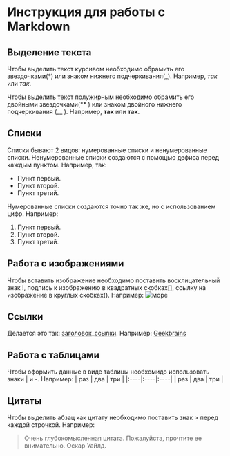 # Инструкция для работы с Markdown

## Выделение текста
Чтобы выделить текст курсивом необходимо обрамить его звездочками(*) или знаком нижнего подчеркивания(_). Например, *так* или _так_.

Чтобы выделить текст полужирным необходимо обрамить его двойными звездочками(** ) или знаком двойного нижнего подчеркивания (__ ). Например, **так** или __так__.

## Списки
Cписки бывают 2 видов: нумерованные списки и ненумерованные списки. Ненумерованные списки создаются с помощью дефиса перед каждым пунктом. Например, так:
- Пункт первый.
- Пункт второй.
- Пункт третий.

Нумерованные списки создаются точно так же, но с использованием цифр. Например:
1. Пункт первый.
2. Пункт второй.
3. Пункт третий.

## Работа с изображениями
Чтобы вставить изображение необходимо поставить восклицательный знак !, подпись к изображению в квадратных скобках[], ссылку на изображение в круглых скобках(). Например:
![море](https://i.pinimg.com/originals/3d/4c/a0/3d4ca0c8501bfd1527efef818dbb6a14.jpg)

## Ссылки
Делается это так: [заголовок_ссылки](сама_ссылка). Например: [Geekbrains](gb.ru)

## Работа с таблицами
Чтобы оформить данные в виде таблицы необхомидо использовать знаки | и -. Например:
| раз | два | три |
|:----|:----|:----|
| раз | два | три |

## Цитаты
Чтобы выделить абзац как цитату необходимо поставить знак > перед каждой строчкой. Например:
> Очень глубокомысленная цитата. 
> Пожалуйста, прочтите ее внимательно.
> Оскар Уайлд.

